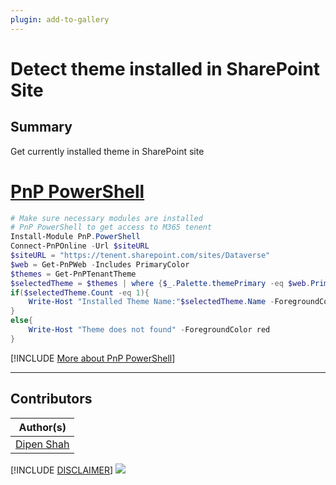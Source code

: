```yaml
---
plugin: add-to-gallery
---
```


# Detect theme installed in SharePoint Site

## Summary
Get currently installed theme in SharePoint site 

# [PnP PowerShell](#tab/pnpps)
```powershell
# Make sure necessary modules are installed
# PnP PowerShell to get access to M365 tenent
Install-Module PnP.PowerShell
Connect-PnPOnline -Url $siteURL
$siteURL = "https://tenent.sharepoint.com/sites/Dataverse"
$web = Get-PnPWeb -Includes PrimaryColor
$themes = Get-PnPTenantTheme
$selectedTheme = $themes | where {$_.Palette.themePrimary -eq $web.PrimaryColor}
if($selectedTheme.Count -eq 1){
    Write-Host "Installed Theme Name:"$selectedTheme.Name -ForegroundColor Green 
}
else{
    Write-Host "Theme does not found" -ForegroundColor red 
}
```
[!INCLUDE [More about PnP PowerShell](../../docfx/includes/MORE-PNPPS.md)]
***

## Contributors

| Author(s) |
|-----------|
| [Dipen Shah](https://github.com/dips365) |


[!INCLUDE [DISCLAIMER](../../docfx/includes/DISCLAIMER.md)]
<img src="https://m365-visitor-stats.azurewebsites.net/script-samples/scripts/bulk-undelete-from-recyclebin" aria-hidden="true" />

